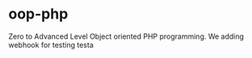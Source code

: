 # oop-php
Zero to Advanced Level Object oriented PHP programming.
We adding webhook for testing testa
